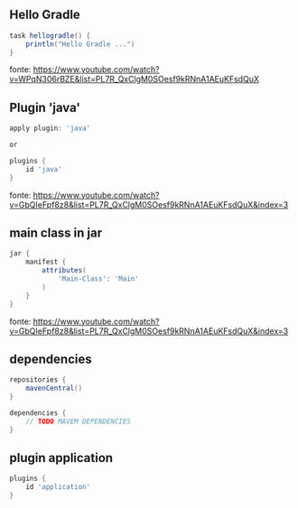 ## Hello Gradle

````groovy
task hellogradle() {
    println("Hello Gradle ...")
}
````

fonte: https://www.youtube.com/watch?v=WPqN306rBZE&list=PL7R_QxClgM0SOesf9kRNnA1AEuKFsdQuX

## Plugin 'java'

```groovy
apply plugin: 'java'

or

plugins {
    id 'java'
}
```

fonte: https://www.youtube.com/watch?v=GbQIeFpf8z8&list=PL7R_QxClgM0SOesf9kRNnA1AEuKFsdQuX&index=3

## main class in jar

```groovy
jar {
    manifest {
        attributes(
            'Main-Class': 'Main'
        )
    }
}
```

fonte: https://www.youtube.com/watch?v=GbQIeFpf8z8&list=PL7R_QxClgM0SOesf9kRNnA1AEuKFsdQuX&index=3

## dependencies 

```groovy
repositories {
    mavenCentral()
}

dependencies {
    // TODO MAVEM DEPENDENCIES   
}
```

## plugin application

```groovy
plugins {
    id 'application'
}
```